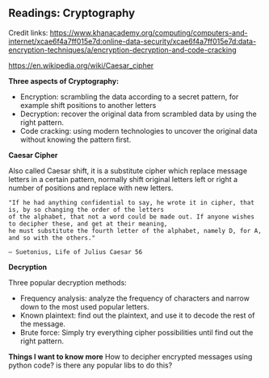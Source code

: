 ## Readings: Cryptography
Credit links: 
https://www.khanacademy.org/computing/computers-and-internet/xcae6f4a7ff015e7d:online-data-security/xcae6f4a7ff015e7d:data-encryption-techniques/a/encryption-decryption-and-code-cracking

https://en.wikipedia.org/wiki/Caesar_cipher


**Three aspects of Cryptography:**

- Encryption: scrambling the data according to a secret pattern, for example shift positions to another letters
- Decryption: recover the original data from scrambled data by using the right pattern.
- Code cracking: using modern technologies to uncover the original data without knowing the pattern first. 
 
**Caesar Cipher**

Also called Caesar shift, it is a substitute cipher which replace message letters in a certain pattern, normally shift 
original letters left or right a number of positions and replace with new letters.
```angular2html
"If he had anything confidential to say, he wrote it in cipher, that is, by so changing the order of the letters 
of the alphabet, that not a word could be made out. If anyone wishes to decipher these, and get at their meaning, 
he must substitute the fourth letter of the alphabet, namely D, for A, and so with the others."

— Suetonius, Life of Julius Caesar 56
```

**Decryption**

Three popular decryption methods:
- Frequency analysis: analyze the frequency of characters and narrow down to the most used popular letters.
- Known plaintext: find out the plaintext, and use it to decode the rest of the message.
- Brute force: Simply try everything cipher possibilities until find out the right pattern.

**Things I want to know more**
How to decipher encrypted messages using python code? is there any popular libs to do this?